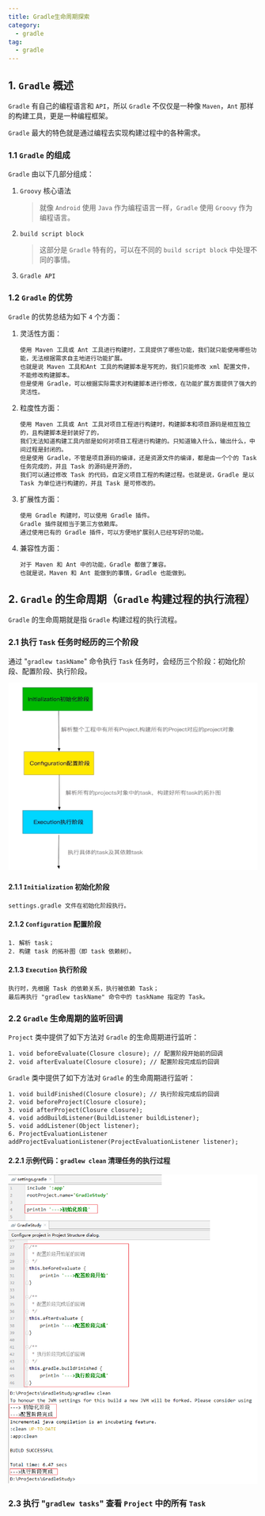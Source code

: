 ```yaml
---
title: Gradle生命周期探索
category:
  - gradle
tag:
  - gradle
---
```


## 1. `Gradle` 概述

`Gradle` 有自己的编程语言和 `API`，所以 `Gradle` 不仅仅是一种像 `Maven`，`Ant` 那样的构建工具，更是一种编程框架。

`Gradle` 最大的特色就是通过编程去实现构建过程中的各种需求。

### 1.1 `Gradle` 的组成

`Gradle` 由以下几部分组成：

1. `Groovy` 核心语法

    > 就像 `Android` 使用 `Java` 作为编程语言一样，`Gradle` 使用 `Groovy` 作为编程语言。

2. `build script block`

    > 这部分是 `Gradle` 特有的，可以在不同的 `build script block` 中处理不同的事情。

3. `Gradle API`

### 1.2 `Gradle` 的优势

`Gradle` 的优势总结为如下 `4` 个方面：

1. 灵活性方面：

    ```:no-line-numbers
    使用 Maven 工具或 Ant 工具进行构建时，工具提供了哪些功能，我们就只能使用哪些功能，无法根据需求自主地进行功能扩展。
    也就是说 Maven 工具和Ant 工具的构建脚本是写死的，我们只能修改 xml 配置文件，不能修改构建脚本。
    但是使用 Gradle，可以根据实际需求对构建脚本进行修改，在功能扩展方面提供了强大的灵活性。
    ```

2. 粒度性方面：

    ```:no-line-numbers
    使用 Maven 工具或 Ant 工具对项目工程进行构建时，构建脚本和项目源码是相互独立的，且构建脚本是封装好了的，
    我们无法知道构建工具内部是如何对项目工程进行构建的。只知道输入什么，输出什么，中间过程是封闭的。
    但是使用 Gradle，不管是项目源码的编译，还是资源文件的编译，都是由一个个的 Task 任务完成的，并且 Task 的源码是开源的，
    我们可以通过修改 Task 的代码，自定义项目工程的构建过程。也就是说，Gradle 是以 Task 为单位进行构建的，并且 Task 是可修改的。
    ```

3. 扩展性方面：

    ```:no-line-numbers
    使用 Gradle 构建时，可以使用 Gradle 插件。
    Gradle 插件就相当于第三方依赖库。
    通过使用已有的 Gradle 插件，可以方便地扩展别人已经写好的功能。
    ```

4. 兼容性方面：

    ```:no-line-numbers
    对于 Maven 和 Ant 中的功能，Gradle 都做了兼容。
    也就是说，Maven 和 Ant 能做到的事情，Gradle 也能做到。
    ```

## 2. `Gradle` 的生命周期（`Gradle` 构建过程的执行流程）

`Gradle` 的生命周期就是指 `Gradle` 构建过程的执行流程。

### 2.1 执行 `Task` 任务时经历的三个阶段

通过 "`gradlew taskName`" 命令执行 `Task` 任务时，会经历三个阶段：初始化阶段、配置阶段、执行阶段。

![](./images/_04_lifecycle/01.png)

#### 2.1.1 `Initialization` 初始化阶段

```:no-line-numbers
settings.gradle 文件在初始化阶段执行。
```

#### 2.1.2 `Configuration` 配置阶段

```:no-line-numbers
1. 解析 task；
2. 构建 task 的拓补图（即 task 依赖树）。
```

#### 2.1.3 `Execution` 执行阶段

```:no-line-numbers
执行时，先根据 Task 的依赖关系，执行被依赖 Task；
最后再执行 "gradlew taskName" 命令中的 taskName 指定的 Task。
```

### 2.2 `Gradle` 生命周期的监听回调

`Project` 类中提供了如下方法对 `Gradle` 的生命周期进行监听：

```:no-line-numbers
1. void beforeEvaluate(Closure closure); // 配置阶段开始前的回调
2. void afterEvaluate(Closure closure); // 配置阶段完成后的回调
```

`Gradle` 类中提供了如下方法对 `Gradle` 的生命周期进行监听：

```:no-line-numbers
1. void buildFinished(Closure closure); // 执行阶段完成后的回调
2. void beforeProject(Closure closure);
3. void afterProject(Closure closure);
4. void addBuildListener(BuildListener buildListener);
5. void addListener(Object listener);
6. ProjectEvaluationListener addProjectEvaluationListener(ProjectEvaluationListener listener);
```

#### 2.2.1 示例代码：`gradlew clean` 清理任务的执行过程

![](./images/_04_lifecycle/02.png)

### 2.3 执行 "`gradlew tasks`" 查看 `Project` 中的所有 `Task`